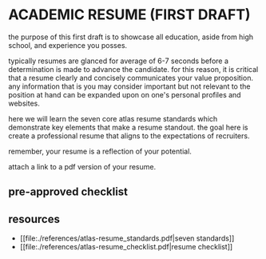 # ACADEMIC RESUME (FIRST DRAFT)

the purpose of this first draft is to showcase all education, aside from high
school, and experience you posses.

typically resumes are glanced for average of 6-7 seconds before a determination
is made to advance the candidate. for this reason, it is critical that a resume
clearly and concisely communicates your value proposition. any information that
is you may consider important but not relevant to the position at hand can be
expanded upon on one's personal profiles and websites.

here we will learn the seven core atlas resume standards which demonstrate key
elements that make a resume standout. the goal here is create a professional
resume that aligns to the expectations of recruiters.

remember, your resume is a reflection of your potential.

attach a link to a pdf version of your resume.

## pre-approved checklist

## resources

- [[file:./references/atlas-resume_standards.pdf|seven standards]]
- [[file:./references/atlas-resume_checklist.pdf|resume checklist]]
